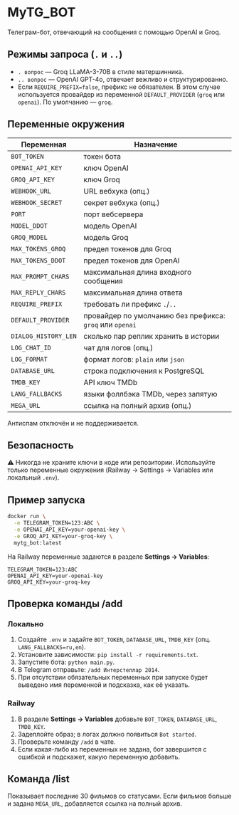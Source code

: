 # MyTG_BOT

Телеграм-бот, отвечающий на сообщения с помощью OpenAI и Groq.

## Режимы запроса (`.` и `..`)
- `. вопрос` — Groq LLaMA-3-70B в стиле матершинника.
- `.. вопрос` — OpenAI GPT-4o, отвечает вежливо и структурированно.
- Если `REQUIRE_PREFIX=false`, префикс не обязателен. В этом случае используется провайдер из переменной
<code>DEFAULT_PROVIDER</code> (<code>groq</code> или <code>openai</code>). По умолчанию — <code>groq</code>.

## Переменные окружения
| Переменная | Назначение |
| --- | --- |
| `BOT_TOKEN` | токен бота |
| `OPENAI_API_KEY` | ключ OpenAI |
| `GROQ_API_KEY` | ключ Groq |
| `WEBHOOK_URL` | URL вебхука (опц.) |
| `WEBHOOK_SECRET` | секрет вебхука (опц.) |
| `PORT` | порт вебсервера |
| `MODEL_DDOT` | модель OpenAI |
| `GROQ_MODEL` | модель Groq |
| `MAX_TOKENS_GROQ` | предел токенов для Groq |
| `MAX_TOKENS_DDOT` | предел токенов для OpenAI |
| `MAX_PROMPT_CHARS` | максимальная длина входного сообщения |
| `MAX_REPLY_CHARS` | максимальная длина ответа |
| `REQUIRE_PREFIX` | требовать ли префикс `.`/`..` |
| `DEFAULT_PROVIDER` | провайдер по умолчанию без префикса: `groq` или `openai` |
| `DIALOG_HISTORY_LEN` | сколько пар реплик хранить в истории |
| `LOG_CHAT_ID` | чат для логов (опц.) |
| `LOG_FORMAT` | формат логов: `plain` или `json` |
| `DATABASE_URL` | строка подключения к PostgreSQL |
| `TMDB_KEY` | API ключ TMDb |
| `LANG_FALLBACKS` | языки фоллбэка TMDb, через запятую |
| `MEGA_URL` | ссылка на полный архив (опц.) |

Антиспам отключён и не поддерживается.

## Безопасность
⚠️ Никогда не храните ключи в коде или репозитории. Используйте только переменные окружения (Railway → Settings → Variables или локальный `.env`).

## Пример запуска

```bash
docker run \
  -e TELEGRAM_TOKEN=123:ABC \
  -e OPENAI_API_KEY=your-openai-key \
  -e GROQ_API_KEY=your-groq-key \
  mytg_bot:latest
```

На Railway переменные задаются в разделе **Settings → Variables**:

```
TELEGRAM_TOKEN=123:ABC
OPENAI_API_KEY=your-openai-key
GROQ_API_KEY=your-groq-key
```

## Проверка команды /add

### Локально
1. Создайте `.env` и задайте `BOT_TOKEN`, `DATABASE_URL`, `TMDB_KEY` (опц. `LANG_FALLBACKS=ru,en`).
2. Установите зависимости: `pip install -r requirements.txt`.
3. Запустите бота: `python main.py`.
4. В Telegram отправьте: `/add Интерстеллар 2014`.
5. При отсутствии обязательных переменных при запуске будет выведено имя переменной и подсказка, как её указать.

### Railway
1. В разделе **Settings → Variables** добавьте `BOT_TOKEN`, `DATABASE_URL`, `TMDB_KEY`.
2. Задеплойте образ; в логах должно появиться `Bot started`.
3. Проверьте команду `/add` в чате.
4. Если какая-либо из переменных не задана, бот завершится с ошибкой и подскажет, какую переменную добавить.

## Команда /list

Показывает последние 30 фильмов со статусами. Если фильмов больше и задана `MEGA_URL`, добавляется ссылка на полный архив.
